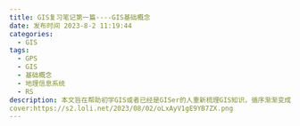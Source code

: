 ```yaml
---
title: GIS复习笔记第一篇----GIS基础概念
date: 发布时间 2023-8-2 11:19:44
categories:
  - GIS
tags:
  - GPS
  - GIS
  - 基础概念
  - 地理信息系统
  - RS
description: 本文旨在帮助初学GIS或者已经是GISer的人重新梳理GIS知识，循序渐渐变成GIS专家的文章。
cover:https://s2.loli.net/2023/08/02/oLxAyV1gE9YB7ZX.png
---
```

